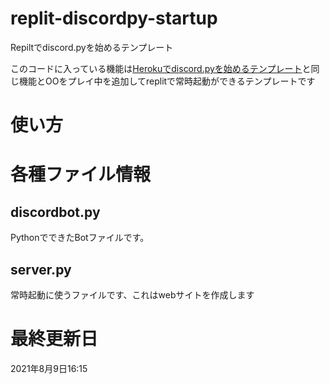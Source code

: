 # replit-discordpy-startup
Repiltでdiscord.pyを始めるテンプレート

このコードに入っている機能は[Herokuでdiscord.pyを始めるテンプレート](https://github.com/DiscordBotPortalJP/discordpy-startup)と同じ機能とOOをプレイ中を追加してreplitで常時起動ができるテンプレートです 
# 使い方

# 各種ファイル情報
## discordbot.py
PythonでできたBotファイルです。
## server.py 
常時起動に使うファイルです、これはwebサイトを作成します
# 最終更新日
2021年8月9日16:15
